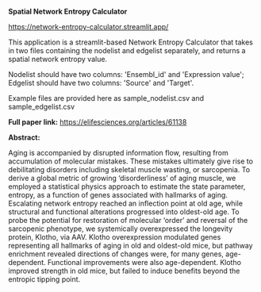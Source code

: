 **Spatial Network Entropy Calculator**

https://network-entropy-calculator.streamlit.app/

This application is a streamlit-based Network Entropy Calculator that takes in two files containing the nodelist and edgelist separately, and returns a spatial network entropy value. 

Nodelist should have two columns: 'Ensembl_id' and 'Expression value'; 
Edgelist should have two columns: 'Source' and 'Target'. 

Example files are provided here as sample_nodelist.csv and sample_edgelist.csv

**Full paper link:**
https://elifesciences.org/articles/61138

**Abstract:**

Aging is accompanied by disrupted information flow, resulting from accumulation of molecular mistakes. These mistakes ultimately give rise to debilitating disorders including skeletal muscle wasting, or sarcopenia. To derive a global metric of growing ‘disorderliness’ of aging muscle, we employed a statistical physics approach to estimate the state parameter, entropy, as a function of genes associated with hallmarks of aging. Escalating network entropy reached an inflection point at old age, while structural and functional alterations progressed into oldest-old age. To probe the potential for restoration of molecular ‘order’ and reversal of the sarcopenic phenotype, we systemically overexpressed the longevity protein, Klotho, via AAV. Klotho overexpression modulated genes representing all hallmarks of aging in old and oldest-old mice, but pathway enrichment revealed directions of changes were, for many genes, age-dependent. Functional improvements were also age-dependent. Klotho improved strength in old mice, but failed to induce benefits beyond the entropic tipping point.


